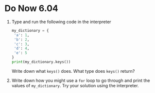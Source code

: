 # Do Now 6.04

1. Type and run the following code in the interpreter

   ```python
   my_dictionary = {
    'a': 1,
    'b': 2,
    'c': 3, 
    'd': 4, 
    'e': 5 
   }
   print(my_dictionary.keys())
   ```

   Write down what `keys()` does. What type does `keys()` return?   
  
  

2. Write down how you might use a `for` loop to go through and print the values of `my_dictionary`. Try your solution using the interpreter.

